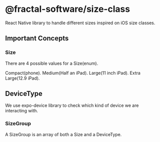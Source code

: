 # @fractal-software/size-class

React Native library to handle different sizes inspired on iOS size classes.

## Important Concepts

### Size

There are 4 possible values for a Size(enum).

Compact(phone). Medium(Half an iPad). Large(11 inch iPad). Extra Large(12.9 iPad).

## DeviceType

We use expo-device library to check which kind of device we are interacting with.

### SizeGroup

A SizeGroup is an array of both a Size and a DeviceType.
